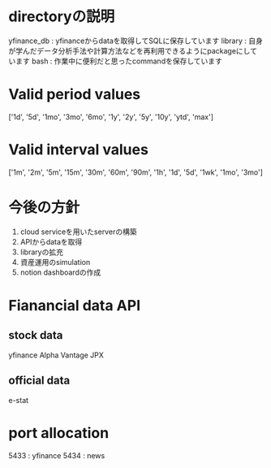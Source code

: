 # directoryの説明
yfinance_db : yfinanceからdataを取得してSQLに保存しています
library : 自身が学んだデータ分析手法や計算方法などを再利用できるようにpackageにしています
bash : 作業中に便利だと思ったcommandを保存しています

# Valid period values
['1d', '5d', '1mo', '3mo', '6mo', '1y', '2y', '5y', '10y', 'ytd', 'max']
# Valid interval values
['1m', '2m', '5m', '15m', '30m', '60m', '90m', '1h', '1d', '5d', '1wk', '1mo', '3mo']

# 今後の方針
1. cloud serviceを用いたserverの構築
2. APIからdataを取得
3. libraryの拡充
4. 資産運用のsimulation
5. notion dashboardの作成

# Fianancial data API
## stock data
yfinance
Alpha Vantage
JPX

## official data
e-stat

# port allocation
5433 : yfinance
5434 : news